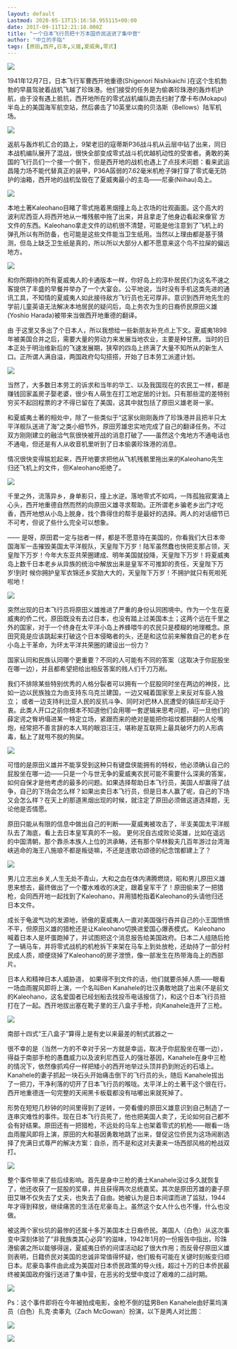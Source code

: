 ```yaml
---
layout: default
Lastmod: 2020-05-13T15:16:58.955115+00:00
date: 2017-09-11T12:21:18.000Z
title: "一个日本飞行员把十万本国侨民送进了集中营"
author: "中立的手指"
tags: [原田,西开,日本,义雄,夏威夷,零式]
---
```


![](https://images.weserv.nl/?url=https%3A//img9.doubanio.com/view/note/l/public/p45304352.jpg)

1941年12月7日，日本飞行军曹西开地重德(Shigenori Nishikaichi )在这个生机勃勃的早晨驾驶着战机飞越了珍珠港。他们接受的任务是为偷袭珍珠港的轰炸机护航，由于没有遇上抵抗，西开地所在的零式战机编队跑去扫射了摩卡布(Mokapu)半岛上的美国海军航空站，然后袭击了10英里以南的贝洛斯（Bellows）陆军机场。

![](https://images.weserv.nl/?url=https%3A//img9.doubanio.com/view/note/l/public/p45304148.jpg)

返航与轰炸机汇合的路上，9架老旧的寇蒂斯P36战斗机从云层中钻了出来，同日本战机编队展开了混战，很快全部变成零式战斗机优越机动性的受害者。勇敢的美国的飞行员们一个接一个倒下，但是西开地的战机也遇上了点技术问题：看来武运昌隆力场不能代替真正的装甲，P36A孱弱的7.62毫米机枪子弹打穿了零式毫无防护的油箱，西开地的战机坠毁在了夏威夷最小的主岛——尼豪(Niihau)岛上。

![](https://images.weserv.nl/?url=https%3A//img9.doubanio.com/view/note/l/public/p45304159.jpg)

本地土著Kaleohano目睹了零式拖着黑烟撞上岛上农场的壮观画面。这个高大的波利尼西亚人将西开地从一堆残骸中拖了出来，并且拿走了他身边看起来像官 方文件的东西。Kaleohano拿走文件的动机很不清楚，可能是他注意到了飞机上的弹孔所以有所防备，也可能是这些文件能当卫生纸用。当然以上理由都是基于猜测，但岛上缺乏卫生纸是真的，所以所以大部分人都不愿意来这个鸟不拉屎的偏远地方。

![](https://images.weserv.nl/?url=https%3A//img9.doubanio.com/view/note/l/public/p45313150.jpg)

和你所期待的所有夏威夷人的卡通版本一样，你好岛上的淳朴居民们为这名不速之客提供了丰盛的早餐并举办了一个大宴会。公平地说，当时没有手机这类先进的通讯工具，不知情的夏威夷人如此接待敌方飞行员也无可厚非。意识到西开地先生的学前儿童英语无法解决本地居民的疑问后，岛上务农为生的日裔侨民原田义雄(Yoshio Harada)被带来当做西开地重德的翻译。

由 于这里又多出了个日本人，所以我想给一些新朋友补充点上下文。夏威夷1898年被美国合并之后，需要大量的劳动力来发展当地农业，主要是种甘蔗。当时的日本正处于明治维新后的飞速发展期，狭窄的四岛上挤满了大量不知所从的新生人口。正所谓人满自溢，两国政府勾勾搭搭，开始了日本劳工派遣计划。

![](https://images.weserv.nl/?url=https%3A//img9.doubanio.com/view/note/l/public/p45313155.jpg)

当然了，大多数日本劳工的诉求和当年的华工、以及我国现在的农民工一样，都是赚钱回家盖房子娶老婆，很少有人萌生在打工地定居的计划。只有那些混的差特别穷买不起回程票的才不得已留在了美国，这其中就包括了原田义雄老哥一家。

和夏威夷土著的相处中，除了一些类似于“这家伙刚刚轰炸了珍珠港并且把半只太平洋舰队送进了海”之类小细节外，原田芳雄忠实地完成了自己的翻译任务。不过双方刚刚建立的融洽气氛很快被开战的消息打破了——虽然这个鬼地方不通电话也不通电，但还是有人从收音机里听到了日本偷袭珍珠港的消息。

情况很快变得尴尬起来，西开地要求把他从飞机残骸里拖出来的Kaleohano先生归还飞机上的文件，但Kaleohano拒绝了。

![](https://images.weserv.nl/?url=https%3A//img9.doubanio.com/view/note/l/public/p45304257.jpg)

千里之外，流落异乡，身单影只，撞上水逆。落地零式不如鸡，一阵孤独寂寞涌上心头，西开地重德自然而然的向原田义雄寻求帮助。正所谓老乡骗老乡出门才吃香，西开地想从小岛上脱身，找个靠得住的帮手是最好的选择。两人的对话细节已不可考，但说了些什么完全可以想象。

—— 是呀，原田君一定与拙者一样，都是不愿意待在美国的，你看我们大日本帝国海军一击摧毁美国太平洋舰队，天皇陛下万岁！陆军虽然蠢也快把支那占领，天皇陛下万岁！今年大东亚共荣圈建成、明年美国就投降，天皇陛下万岁！将夏威夷岛上数千日本老乡从异族的统治中解放出来是皇军不可推卸的责任，天皇陛下万岁!到时 候你拥护皇军衣锦还乡奖励大大的，天皇陛下万岁！不拥护就只有死啦死啦地！

![](https://images.weserv.nl/?url=https%3A//img9.doubanio.com/view/note/l/public/p45304253.jpg)

突然出现的日本飞行员将原田义雄推进了严重的身份认同困境中。作为一个生在夏威夷的侨二代，原田既没有去过日本，也没有踏上过美国本土；这两个远在千里之外的国家，对于一个终身在太平洋小岛上养蜂喂牛的农民只是模糊的地理概念。原田究竟是应该跳起来打破这个日本侵略者的头，还是和这位前来解救自己的老乡在小岛上干革命，为环太平洋共荣圈的建设出一份力？

国家认同和民族认同哪个更重要？不同的人可能有不同的答案（这取决于你屁股坐在哪一边），并且都希望把给出相反答案的贱人们千刀万剐。

我们不排除某些特别优秀的人格分裂者可以拥有一个屁股同时坐在两边的神技，比如一边以民族独立为由支持东乌克兰建国，一边又喊着国家至上来反对车臣人独立； 或者一边支持利比亚人民的反抗斗争、同时对巴林人民遭受的镇压却无动于衷。此类人开口之前你根本不知道他们会用哪一套逻辑来思考问题，可一旦他们的薛定谔之臀坍塌进某一特定立场，紧跟而来的绝对是能把你祖坟都拱翻的人伦嘴炮，经常把不善言辞的本人骂的眼泪汪汪，堪称是互联网上最具破坏力的人形病毒，黏上了就甩不脱的狗屎。

![](https://images.weserv.nl/?url=https%3A//img9.doubanio.com/view/note/l/public/p45313156.jpg)

可惜的是原田义雄并不能享受到这种只有键盘侠能拥有的特权，他必须确认自己的屁股坐在哪一边——只是一个与世无争的夏威夷农民可能不需要什么深奥的答案，如何自保才是他考虑的最多的问题。如果选择帮助日本飞行员，美国人却赢得了战争，自己的下场会怎么样？如果出卖日本飞行员，但是日本人赢了呢，自己的下场又会怎么样？在天上的那道黑烟出现的时候，就注定了原田必须做这道选择题，无论他是否情愿。

原田只能从有限的信息中做出自己的判断——夏威夷被攻击了，半支美国太平洋舰队去了海底，看上去日本皇军真的不一般。 更何况自古成败论英雄，比如在遥远的中国清朝，那个靠杀本族人上位的洪承畴，还有那个早林毅夫几百年游过台湾海峡逃命的海王八施琅不都是叛徒嘛，不还是连歌功颂德的纪念馆都建上了？

![](https://images.weserv.nl/?url=https%3A//img9.doubanio.com/view/note/l/public/p45304269.jpg)

男儿立志出乡关,人生无处不青山，大和之血在体内沸腾燃烧，昭和男儿原田义雄思来想去，最终做出了一个覆水难收的决定，跟着皇军干了！原田偷来了一把猎枪，会同西开地一起找到了Kaleohano，并用猎枪指着Kaleohano的头请他归还日本文件。

成长于龟波气功的发源地，骄傲的夏威夷人一直对美国强行吞并自己的小王国愤愤不平，但原田义雄的猎枪还是让Kaleohano切换进爱国心爆表模式。 Kaleohano喊着日本人是坏蛋跑掉了，并试图把这个消息报告给美国政府。日本二人组随后抢了一辆马车，并将零式战机的机枪拆下来架在马车上到处放枪，还劫持了一部分村民成人质，顺便烧掉了Kaleohano的房子泄愤，像一部发生在热带海岛上的西部片。

日本人和精神日本人威胁道， 如果得不到文件的话，他们就要杀掉人质——眼看一场血雨腥风即将上演，一个名叫Ben Kanahele的壮汉勇敢地跳了出来(不是前文的Kaleohano，这名爱国者已经划船去找投币电话报信了)，和这个日本飞行员扭打在了一起。西开地拔出塞在靴子里的王八盒子手枪，向Kanahele连开了三枪。

![](https://images.weserv.nl/?url=https%3A//img9.doubanio.com/view/note/l/public/p45313160.jpg)

南部十四式“王八盒子”算得上是有史以来最差的制式武器之一

很不幸的是（当然一方的不幸对于另一方就是幸运，取决于你屁股坐在哪一边），得益于南部手枪的愚蠢威力以及波利尼西亚人的强壮基因，Kanahele在身中三枪的情况下，依然像抓鸡仔一样把矮小的西开地举过头顶并扔到附近的石墙上。Kanahele的妻子抓起一块石头开始痛击倒下的飞行员的头，随后 Kanahele拔出了一把刀，干净利落的切开了日本飞行员的喉咙。太平洋上的土著干这个很在行，西开地重德连一句完整的天闹黑卡板载都没有咕嘟出来就死掉了。

形势在短短几秒钟的时间里得到了逆转，一旁看傻的原田义雄意识到自己制造了一连串灾难性的事件。现在日本飞行员死了，他也把美国人卖了，无论如何自己都不会有好结果。原田还有一把猎枪，不远处的马车上也架着零式的机枪——眼看一场血雨腥风即将上演，原田的大和基因勇敢地跳了出来，督促这位侨民为这场闹剧选择了充满日式尊严的解决方案：自杀，而不是和这对夫妻来一场西部风格的枪战双打。

![](https://images.weserv.nl/?url=https%3A//img9.doubanio.com/view/note/l/public/p45313161.jpg)

整个事件带来了些后续影响。首先是身中三枪的勇士Kanahele没过多久就恢复了，他还收获了一屁股的奖章，并且获得两次总统嘉奖。其次是原田芳雄的妻子原田艾琳不仅失去了丈夫，也失去了自由。她被认为是日本间谍而进了监狱，1944年才得到释放，继续痛苦的生活在尼豪岛上。虽然这个女人什么也不懂，什么也没做。

被这两个家伙坑的最惨的还属十多万美国本土日裔侨民。美国人（白色）从这次事变中深刻体验了“非我族类其心必异”的滋味，1942年1月的一份报告中指出，珍珠港偷袭之所以能够得逞，夏威夷日侨的间谍活动起了很大作用；而反骨仔原田义雄则表明，日籍侨民对美国的忠诚非常值得怀疑，他们极有可能在关键时刻叛变归顺日本。尼豪岛事件由此成为美国对日本侨民政策的导火线，超过十万的日本侨民最终被美国政府强行送进了集中营，在恶劣的戈壁中度过了艰难的二战时期。

![](https://images.weserv.nl/?url=https%3A//img9.doubanio.com/view/note/l/public/p45316882.jpg)

Ps：这个事件即将在今年被拍成电影，金枪不倒的猛男Ben Kanahele由好莱坞演员（白色）扎克·卖睾丸（Zach McGowan）扮演，以下是两人对比图：

![](https://images.weserv.nl/?url=https%3A//img9.doubanio.com/view/note/l/public/p45304157.jpg)

![](https://images.weserv.nl/?url=https%3A//img9.doubanio.com/view/note/l/public/p45304324.jpg)

